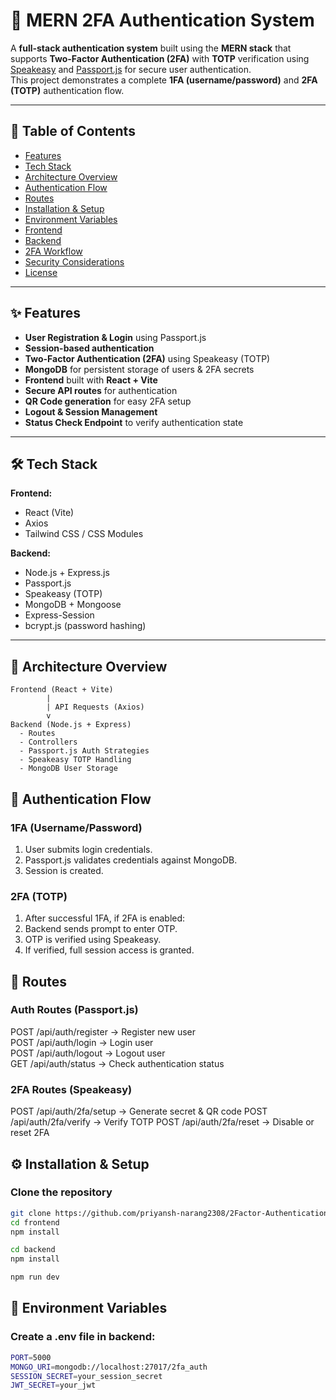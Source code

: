 # 🔐 MERN 2FA Authentication System

A **full-stack authentication system** built using the **MERN stack** that supports **Two-Factor Authentication (2FA)** with **TOTP** verification using [Speakeasy](https://github.com/speakeasyjs/speakeasy) and [Passport.js](http://www.passportjs.org/) for secure user authentication.  
This project demonstrates a complete **1FA (username/password)** and **2FA (TOTP)** authentication flow.

---

## 📜 Table of Contents
- [Features](#features)
- [Tech Stack](#tech-stack)
- [Architecture Overview](#architecture-overview)
- [Authentication Flow](#authentication-flow)
- [Routes](#routes)
- [Installation & Setup](#installation--setup)
- [Environment Variables](#environment-variables)
- [Frontend](#frontend)
- [Backend](#backend)
- [2FA Workflow](#2fa-workflow)
- [Security Considerations](#security-considerations)
- [License](#license)

---

## ✨ Features
- **User Registration & Login** using Passport.js
- **Session-based authentication**
- **Two-Factor Authentication (2FA)** using Speakeasy (TOTP)
- **MongoDB** for persistent storage of users & 2FA secrets
- **Frontend** built with **React + Vite**
- **Secure API routes** for authentication
- **QR Code generation** for easy 2FA setup
- **Logout & Session Management**
- **Status Check Endpoint** to verify authentication state

---

## 🛠 Tech Stack

**Frontend:**
- React (Vite)
- Axios
- Tailwind CSS / CSS Modules

**Backend:**
- Node.js + Express.js
- Passport.js
- Speakeasy (TOTP)
- MongoDB + Mongoose
- Express-Session
- bcrypt.js (password hashing)

---

## 📂 Architecture Overview

```plaintext
Frontend (React + Vite)
        |
        | API Requests (Axios)
        v
Backend (Node.js + Express)
  - Routes
  - Controllers
  - Passport.js Auth Strategies
  - Speakeasy TOTP Handling
  - MongoDB User Storage
```

## 🔄 Authentication Flow

### 1FA (Username/Password)
1. User submits login credentials.
2. Passport.js validates credentials against MongoDB.
3. Session is created.

### 2FA (TOTP)
1. After successful 1FA, if 2FA is enabled:
2. Backend sends prompt to enter OTP.
3. OTP is verified using Speakeasy.
4. If verified, full session access is granted.

## 📜 Routes

### Auth Routes (Passport.js)

POST   /api/auth/register    → Register new user  
POST   /api/auth/login       → Login user  
POST   /api/auth/logout      → Logout user  
GET    /api/auth/status      → Check authentication status  

### 2FA Routes (Speakeasy)

POST   /api/auth/2fa/setup   → Generate secret & QR code
POST   /api/auth/2fa/verify  → Verify TOTP
POST   /api/auth/2fa/reset   → Disable or reset 2FA

## ⚙ Installation & Setup

### Clone the repository
```bash
git clone https://github.com/priyansh-narang2308/2Factor-Authentication.git
cd frontend
npm install
```

```bash
cd backend
npm install
```

```bash
npm run dev
```

## 🌱 Environment Variables

### Create a .env file in backend:
```bash
PORT=5000
MONGO_URI=mongodb://localhost:27017/2fa_auth
SESSION_SECRET=your_session_secret
JWT_SECRET=your_jwt
```
